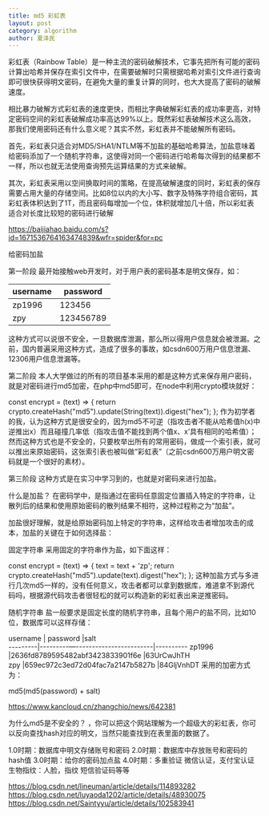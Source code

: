 ```yaml
---
title: md5 彩虹表
layout: post
category: algorithm
author: 夏泽民
---
```

彩虹表（Rainbow Table）是一种主流的密码破解技术，它事先把所有可能的密码计算出哈希并保存在索引文件中，在需要破解时只需根据哈希对索引文件进行查询即可很快获得明文密码，在避免大量的重复计算的同时，也大大提高了密码的破解速度。

相比暴力破解方式彩虹表的速度更快，而相比字典破解彩虹表的成功率更高，对特定密码空间的彩虹表破解成功率高达99%以上。既然彩虹表破解技术这么高效，那我们使用密码还有什么意义呢？其实不然，彩虹表并不能破解所有密码。

首先，彩虹表只适合对MD5/SHA1/NTLM等不加盐的基础哈希算法，加盐意味着给密码添加了一个随机字符串，这使得对同一个密码进行哈希每次得到的结果都不一样，所以也就无法使用查询预先运算结果的方式来破解。

其次，彩虹表采用以空间换取时间的策略，在提高破解速度的同时，彩虹表的保存需要占用大量的存储空间。比如8位以内的大小写、数字及特殊字符组合密码，其彩虹表体积达到了1T，而且密码每增加一个位，体积就增加几十倍，所以彩虹表适合对长度比较短的密码进行破解
<!-- more -->
https://baijiahao.baidu.com/s?id=1671536764163474839&wfr=spider&for=pc

给密码加盐

第一阶段
最开始接触web开发时，对于用户表的密码基本是明文保存，如：

username | password
---------|----------
zp1996   |123456
zpy      |123456789
这种方式可以说很不安全，一旦数据库泄漏，那么所以得用户信息就会被泄漏。之前，国内普遍采用这种方式，造成了很多的事故，如csdn600万用户信息泄漏、12306用户信息泄漏等。

第二阶段
本人大学做过的所有的项目基本采用的都是这种方式来保存用户密码，就是对密码进行md5加密，在php中md5即可，在node中利用crypto模块就好：

const encrypt = (text) => {
    return crypto.createHash("md5").update(String(text)).digest("hex");
};
作为初学者的我，认为这种方式是很安全的，因为md5不可逆（指攻击者不能从哈希值h(x)中逆推出x）而且碰撞几率低（指攻击值不能找到两个值x、x’具有相同的哈希值）；然而这种方式也是不安全的，只要枚举出所有的常用密码，做成一个索引表，就可以推出来原始密码，这张索引表也被叫做“彩虹表”（之前csdn600万用户明文密码就是一个很好的素材）。

第三阶段
这种方式是在实习中学习到的，也就是对密码来进行加盐。

什么是加盐？
在密码学中，是指通过在密码任意固定位置插入特定的字符串，让散列后的结果和使用原始密码的散列结果不相符，这种过程称之为“加盐”。

加盐很好理解，就是给原始密码加上特定的字符串，这样给攻击者增加攻击的成本，加盐的关键在于如何选择盐：

固定字符串
采用固定的字符串作为盐，如下面这样：

const encrypt = (text) => {
    text = text + 'zp';
    return crypto.createHash("md5").update(text).digest("hex");
};
这种加盐方式与多进行几次md5一样的，没有任何意义，攻击者都可以拿到数据库，难道拿不到源代码吗，根据源代码攻击者很轻松的就可以构造新的彩虹表出来逆推密码。

随机字符串
盐一般要求是固定长度的随机字符串，且每个用户的盐不同，比如10位，数据库可以这样存储：

username | password                         |salt  
---------|---------—------------------------|----------
zp1996   |2636fd8789595482abf3423833901f6e  |63UrCwJhTH   
zpy      |659ec972c3ed72d04fac7a2147b5827b  |84GljVnhDT
采用的加密方式为：

md5(md5(password) + salt)

https://www.kancloud.cn/zhangchio/news/642381

为什么md5是不安全的？
，你可以把这个网站理解为一个超级大的彩虹表，你可以反向查找hash对应的明文，当然只能查找到在表里面的数据了。

1.0时期：数据库中明文存储账号和密码
2.0时期：数据库中存放账号和密码的hash值
3.0时期：给你的密码加点盐
4.0时期：多重验证
微信认证，支付宝认证
生物指纹：人脸，指纹
短信验证码等等

https://blog.csdn.net/lineuman/article/details/114893282
https://blog.csdn.net/luyaoda1202/article/details/48930075
https://blog.csdn.net/Saintyyu/article/details/102583941



